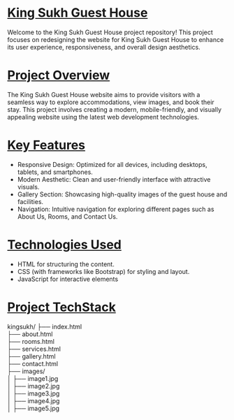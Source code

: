 # <u>King Sukh Guest House</u>


Welcome to the King Sukh Guest House project repository! This project focuses on redesigning the website for King Sukh Guest House to enhance its user experience, responsiveness, and overall design aesthetics.

# <u>Project Overview</u>


The King Sukh Guest House website aims to provide visitors with a seamless way to explore accommodations, view images, and book their stay. This project involves creating a modern, mobile-friendly, and visually appealing website using the latest web development technologies.

# <u>Key Features</u>


- Responsive Design: Optimized for all devices, including desktops, tablets, and smartphones.
- Modern Aesthetic: Clean and user-friendly interface with attractive visuals.
- Gallery Section: Showcasing high-quality images of the guest house and facilities.
- Navigation: Intuitive navigation for exploring different pages such as About Us, Rooms, and Contact Us.


# <u>Technologies Used</u>


- HTML for structuring the content.
- CSS (with frameworks like Bootstrap) for styling and layout.
- JavaScript for interactive elements


# <u>Project TechStack</u>


kingsukh/
├── index.html           
├── about.html           
├── rooms.html           
├── services.html       
├── gallery.html         
├── contact.html         
├── images/             
│   ├── image1.jpg       
│   ├── image2.jpg       
│   ├── image3.jpg      
│   ├── image4.jpg   
│   ├── image5.jpg     
 

